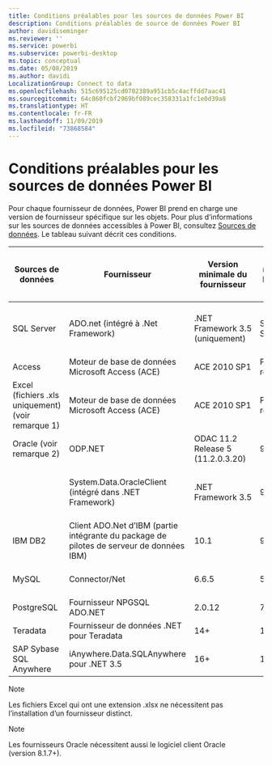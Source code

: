 ```yaml
---
title: Conditions préalables pour les sources de données Power BI
description: Conditions préalables de source de données Power BI
author: davidiseminger
ms.reviewer: ''
ms.service: powerbi
ms.subservice: powerbi-desktop
ms.topic: conceptual
ms.date: 05/08/2019
ms.author: davidi
LocalizationGroup: Connect to data
ms.openlocfilehash: 515c695125cd0702389a951cb5c4acffdd7aac41
ms.sourcegitcommit: 64c860fcbf2969bf089cec358331a1fc1e0d39a8
ms.translationtype: HT
ms.contentlocale: fr-FR
ms.lasthandoff: 11/09/2019
ms.locfileid: "73868584"
---
```

# <a name="power-bi-data-source-prerequisites"></a>Conditions préalables pour les sources de données Power BI
Pour chaque fournisseur de données, Power BI prend en charge une version de fournisseur spécifique sur les objets. Pour plus d’informations sur les sources de données accessibles à Power BI, consultez [Sources de données](desktop-data-sources.md). Le tableau suivant décrit ces conditions.

| Sources de données | Fournisseur | Version minimale du fournisseur | Version minimale de la source de données | Objets de source de données pris en charge | Lien de téléchargement |
| --- | --- | --- | --- | --- | --- |
| SQL Server |ADO.net (intégré à .Net Framework) |.NET Framework 3.5 (uniquement) |SQL Server 2005+ |Tables/vues, fonctions scalaires, fonctions de table |Inclus dans .NET Framework 3.5 ou version ultérieure |
| Access |Moteur de base de données Microsoft Access (ACE) |ACE 2010 SP1 |Pas de restriction |Tables/vues |[Lien de téléchargement](https://go.microsoft.com/fwlink/?linkid=285987&clcid=0x409) |
| Excel (fichiers .xls uniquement) (voir remarque 1) |Moteur de base de données Microsoft Access (ACE) |ACE 2010 SP1 |Pas de restriction |Tables, feuilles |[Lien de téléchargement](https://go.microsoft.com/fwlink/?linkid=285987&clcid=0x409) |
| Oracle (voir remarque 2) |ODP.NET |ODAC 11.2 Release 5 (11.2.0.3.20) |9.x + |Tables/vues |[Lien de téléchargement](https://go.microsoft.com/fwlink/?linkid=272376&clcid=0x409) |
| | System.Data.OracleClient (intégré dans .NET Framework) |.NET Framework 3.5 |9.x+ |Tables/vues |Inclus dans .NET Framework 3.5 ou version ultérieure |
| IBM DB2 |Client ADO.Net d’IBM (partie intégrante du package de pilotes de serveur de données IBM) |10.1 |9.1+ |Tables/vues |[Lien de téléchargement](https://go.microsoft.com/fwlink/?linkid=274911&clcid=0x409) |
| MySQL |Connector/Net |6.6.5 |5.1 |Tables/vues, fonctions scalaires |[Lien de téléchargement](https://go.microsoft.com/fwlink/?linkid=278885&clcid=0x409) |
| PostgreSQL |Fournisseur NPGSQL ADO.NET |2.0.12 |7.4 |Tables/vues |[Lien de téléchargement](https://go.microsoft.com/fwlink/?linkid=282716&clcid=0x409) |
| Teradata |Fournisseur de données .NET pour Teradata |14+ |12+ |Tables/vues |[Lien de téléchargement](https://go.microsoft.com/fwlink/?linkid=278886&clcid=0x409) |
| SAP Sybase SQL Anywhere |iAnywhere.Data.SQLAnywhere pour .NET 3.5 |16+ |16+ |Tables/vues |[Lien de téléchargement](https://go.microsoft.com/fwlink/?linkid=324846) |

>[!NOTE]
>Les fichiers Excel qui ont une extension .xlsx ne nécessitent pas l’installation d’un fournisseur distinct.

>[!NOTE]
>Les fournisseurs Oracle nécessitent aussi le logiciel client Oracle (version 8.1.7+).
> 
> 

